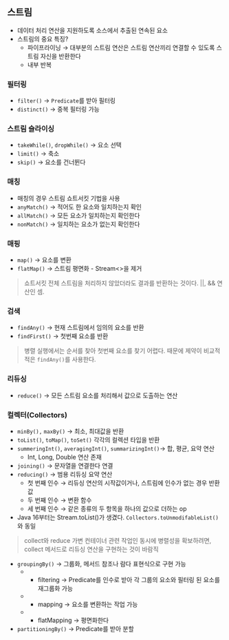 ## 스트림
- 데이터 처리 연산을 지원하도록 소스에서 추출된 연속된 요소
- 스트림의 중요 특징?
  - 파이프라이닝 → 대부분의 스트림 연산은 스트림 연산끼리 연결할 수 있도록 스트림 자신을 반환한다
  - 내부 반복

### 필터링
- `filter()` → `Predicate`를 받아 필터링
- `distinct()` → 중복 필터링 가능

### 스트림 슬라이싱
- `takeWhile()`, `dropWhile()` → 요소 선택
- `limit()` → 축소
- `skip()` → 요소를 건너뛴다

### 매칭
- 매칭의 경우 스트림 쇼트서킷 기법을 사용
- `anyMatch()` → 적어도 한 요소와 일치하는지 확인
- `allMatch()` → 모든 요소가 일치하는지 확인한다
- `nonMatch()` → 일치하는 요소가 없는지 확인한다

### 매핑

- `map()` → 요소를 변환
- `flatMap()` → 스트림 평면화 - Stream<>을 제거

> 쇼트서킷
전체 스트림을 처리하지 않았더라도 결과를 반환하는 것이다. ||, && 연산인 셈.

### 검색

- `findAny()` → 현재 스트림에서 임의의 요소를 반환
- `findFirst()` → 첫번째 요소를 반환

> 병렬 실행에서는 순서를 찾아 첫번째 요소를 찾기 어렵다. 때문에 제약이 비교적 적은 `findAny()`를 사용한다.


### 리듀싱

- `reduce()` → 모든 스트림 요소를 처리해서 값으로 도출하는 연산

### 컬렉터(Collectors)

- `minBy(),` `maxBy()` → 최소, 최대값을 반환
- `toList()`, `toMap()`, `toSet()` 각각의 컬렉션 타입을 반환
- `summeringInt()`, `averagingInt()`, `summarizingInt()`→ 합, 평균, 요약 연산
    - Int, Long, Double 연산 존재
- `joining()` → 문자열을 연결한다 연결
- `reducing()` → 범용 리듀싱 요약 연산
    - 첫 번째 인수 → 리듀싱 연산의 시작값이거나, 스트림에 인수가 없는 경우 반환값
    - 두 번째 인수 → 변환 함수
    - 세 번째 인수 → 같은 종류의 두 항목을 하나의 값으로 더하는 op
- Java 16부터는 Stream.toList()가 생겼다. `Collectors.toUnmodifableList()`와 동일

> collect와 reduce
가변 컨테이너 관련 작업인 동시에 병렬성을 확보하려면, collect 메서드로 리듀싱 연산을 구현하는 것이 바람직

> 
- `groupingBy()` → 그룹화, 메서드 참조나 람다 표현식으로 구현 가능
    - + filtering → Predicate를 인수로 받아 각 그룹의 요소와 필터링 된 요소를 재그룹화 가능
    - + mapping → 요소를 변환하는 작업 가능
    - + flatMapping → 평면화한다
- `partitioningBy()` → Predicate를 받아 분할
